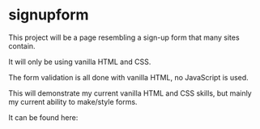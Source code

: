 # signupform
This project will be a page  resembling a sign-up form that many sites contain.

It will only be using vanilla HTML and CSS.

The form validation is all done with vanilla HTML, no JavaScript is used.

This will demonstrate my current vanilla HTML and CSS skills, but mainly my current ability to make/style forms.

It can be found here: 